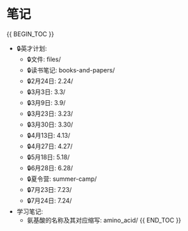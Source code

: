 # 笔记

{{ BEGIN_TOC }}
- 🔒英才计划:
    - 🔒文件: files/
    - 🔒读书笔记: books-and-papers/
    - 🔒2月24日: 2.24/
    - 🔒3月3日: 3.3/
    - 🔒3月9日: 3.9/
    - 🔒3月23日: 3.23/
    - 🔒3月30日: 3.30/
    - 🔒4月13日: 4.13/
    - 🔒4月27日: 4.27/
    - 🔒5月18日: 5.18/
    - 🔒6月28日: 6.28/
    - 🔒夏令营: summer-camp/
    - 🔒7月23日: 7.23/
    - 🔒7月24日: 7.24/
- 学习笔记:
    - 氨基酸的名称及其对应缩写: amino_acid/
{{ END_TOC }}
